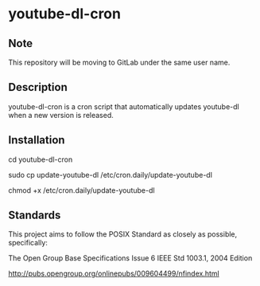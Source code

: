 # youtube-dl-cron

## Note
This repository will be moving to GitLab under the same user name.

## Description
youtube-dl-cron is a cron script that automatically updates youtube-dl when a new version is released.

## Installation
cd youtube-dl-cron

sudo cp update-youtube-dl /etc/cron.daily/update-youtube-dl

chmod +x /etc/cron.daily/update-youtube-dl

## Standards
This project aims to follow the POSIX Standard as closely as possible, specifically:

The Open Group Base Specifications Issue 6
IEEE Std 1003.1, 2004 Edition

http://pubs.opengroup.org/onlinepubs/009604499/nfindex.html
